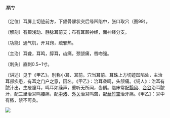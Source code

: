 ##### 耳门

〔定位〕耳屏上切迹前方，下颌骨髁状突后缘凹陷中，张口取穴（图99）。

〔解剖〕有颞浅动、静脉耳前支；布有耳颞神经，面神经分支。

〔功能〕通气机，开耳窍，疏邪热。

〔主治〕耳聋，耳鸣，朜耳，齿痛，颈颔痛，唇吻强。

〔刺灸〕直刺0.5~1寸。

〔讲述〕见于《甲乙》。别称小耳、耳前。穴当耳前、耳珠上方切迹凹陷处，主治耳部疾患，有耳之门户之意，因名。《甲乙》：治耳聋鸣，头颔痛。《铜人》：治耳有脓汁出，生疮膣耳，鸣耳如躁声，重听无所闻，齿齲。临床常配[翳风](https://www.gmzyjc.com/read/zjs/zjs3.1.9-12-0.0.2.3.17.md)、[合谷](https://www.gmzyjc.com/read/zjs/zjs3.1.1-3-0.1.2.3.4.md)治耳脓汁，配三里治耳鸣腰痛，配[中渚](https://www.gmzyjc.com/read/zjs/zjs3.1.9-12-0.0.2.3.3.md)、[外关](https://www.gmzyjc.com/read/zjs/zjs3.1.9-12-0.0.2.3.5.md)治耳鸣聋，配[丝竹空](https://www.gmzyjc.com/read/zjs/zjs3.1.9-12-0.0.2.3.23.md)治牙痛。《甲乙》：耳中有脓，禁不可灸。

![](img/图99.jpg)
